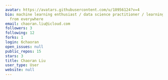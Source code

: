 ```yaml
---
avatar: https://avatars.githubusercontent.com/u/10956124?v=4
bio: machine learning enthusiast / data science practitioner / learning data science
  from everywhere
email: chaoran.liu@icloud.com
followers: 3
following: 12
forks: 1
login: 6chaoran
open_issues: null
public_repos: 15
stars: 3
title: Chaoran Liu
user_type: User
website: null
---
```


